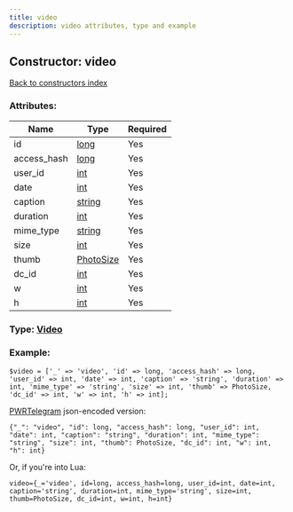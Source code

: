 ```yaml
---
title: video
description: video attributes, type and example
---
```

## Constructor: video  
[Back to constructors index](index.md)



### Attributes:

| Name     |    Type       | Required |
|----------|---------------|----------|
|id|[long](../types/long.md) | Yes|
|access\_hash|[long](../types/long.md) | Yes|
|user\_id|[int](../types/int.md) | Yes|
|date|[int](../types/int.md) | Yes|
|caption|[string](../types/string.md) | Yes|
|duration|[int](../types/int.md) | Yes|
|mime\_type|[string](../types/string.md) | Yes|
|size|[int](../types/int.md) | Yes|
|thumb|[PhotoSize](../types/PhotoSize.md) | Yes|
|dc\_id|[int](../types/int.md) | Yes|
|w|[int](../types/int.md) | Yes|
|h|[int](../types/int.md) | Yes|



### Type: [Video](../types/Video.md)


### Example:

```
$video = ['_' => 'video', 'id' => long, 'access_hash' => long, 'user_id' => int, 'date' => int, 'caption' => 'string', 'duration' => int, 'mime_type' => 'string', 'size' => int, 'thumb' => PhotoSize, 'dc_id' => int, 'w' => int, 'h' => int];
```  

[PWRTelegram](https://pwrtelegram.xyz) json-encoded version:

```
{"_": "video", "id": long, "access_hash": long, "user_id": int, "date": int, "caption": "string", "duration": int, "mime_type": "string", "size": int, "thumb": PhotoSize, "dc_id": int, "w": int, "h": int}
```


Or, if you're into Lua:  


```
video={_='video', id=long, access_hash=long, user_id=int, date=int, caption='string', duration=int, mime_type='string', size=int, thumb=PhotoSize, dc_id=int, w=int, h=int}

```


